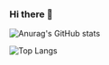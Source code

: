 ### Hi there 👋

![Anurag's GitHub stats](https://github-readme-stats.vercel.app/api?username=chorongfire33&show_icons=true&theme=synthwave)


![Top Langs](https://github-readme-stats.vercel.app/api/top-langs/?username=chorongfire33&theme=synthwave)

<!--
**chorongfire33/chorongfire33** is a ✨ _special_ ✨ repository because its `README.md` (this file) appears on your GitHub profile.

Here are some ideas to get you started:

- 🔭 I’m currently working on ...
- 🌱 I’m currently learning ...
- 👯 I’m looking to collaborate on ...
- 🤔 I’m looking for help with ...
- 💬 Ask me about ...
- 📫 How to reach me: ...
- 😄 Pronouns: ...
- ⚡ Fun fact: ...
-->
